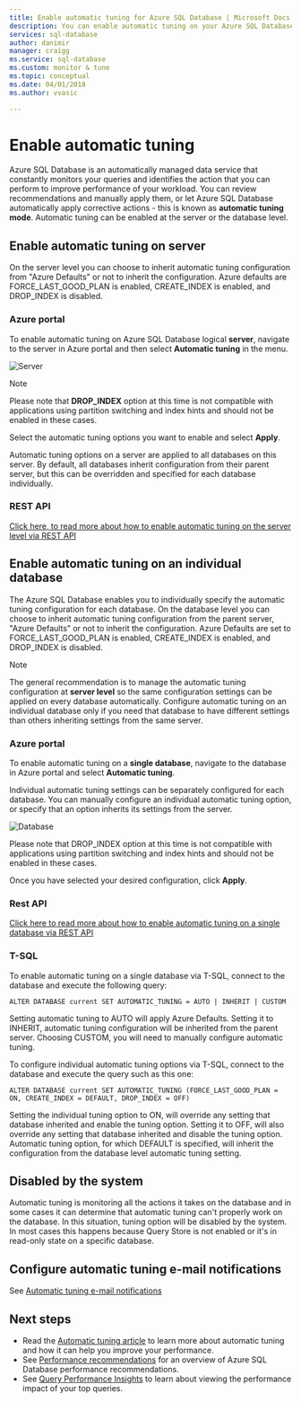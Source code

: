 ```yaml
---
title: Enable automatic tuning for Azure SQL Database | Microsoft Docs
description: You can enable automatic tuning on your Azure SQL Database easily.
services: sql-database
author: danimir 
manager: craigg
ms.service: sql-database
ms.custom: monitor & tune
ms.topic: conceptual
ms.date: 04/01/2018
ms.author: vvasic 

---
```

# Enable automatic tuning

Azure SQL Database is an automatically managed data service that constantly monitors your queries and identifies the action that you can perform to improve performance of your workload. You can review recommendations and manually apply them, or let Azure SQL Database automatically apply corrective actions - this is known as **automatic tuning mode**. Automatic tuning can be enabled at the server or the database level.

## Enable automatic tuning on server
On the server level you can choose to inherit automatic tuning configuration from "Azure Defaults" or not to inherit the configuration. Azure defaults are FORCE_LAST_GOOD_PLAN is enabled, CREATE_INDEX is enabled, and DROP_INDEX is disabled.

### Azure portal
To enable automatic tuning on Azure SQL Database logical **server**, navigate to the server in Azure portal and then select **Automatic tuning** in the menu.

![Server](./media/sql-database-automatic-tuning-enable/server.png)

> [!NOTE]
> Please note that **DROP_INDEX** option at this time is not compatible with applications using partition switching and index hints and should not be enabled in these cases.
>

Select the automatic tuning options you want to enable and select **Apply**.

Automatic tuning options on a server are applied to all databases on this server. By default, all databases inherit configuration from their parent server, but this can be overridden and specified for each database individually.

### REST API
[Click here, to read more about how to enable automatic tuning on the server level via REST API](https://docs.microsoft.com/rest/api/sql/serverautomatictuning)

## Enable automatic tuning on an individual database

The Azure SQL Database enables you to individually specify the automatic tuning configuration for each database. On the database level you can choose to inherit automatic tuning configuration from the parent server, "Azure Defaults" or not to inherit the configuration. Azure Defaults are set to FORCE_LAST_GOOD_PLAN is enabled, CREATE_INDEX is enabled, and DROP_INDEX is disabled.

> [!NOTE]
> The general recommendation is to manage the automatic tuning configuration at **server level** so the same configuration settings can be applied on every database automatically. Configure automatic tuning on an individual database only if you need that database to have different settings than others inheriting settings from the same server.
>

### Azure portal

To enable automatic tuning on a **single database**, navigate to the database in Azure portal and select **Automatic tuning**.

Individual automatic tuning settings can be separately configured for each database. You can manually configure an individual automatic tuning option, or specify that an option inherits its settings from the server.

![Database](./media/sql-database-automatic-tuning-enable/database.png)

Please note that DROP_INDEX option at this time is not compatible with applications using partition switching and index hints and should not be enabled in these cases.

Once you have selected your desired configuration, click **Apply**.

### Rest API
[Click here to read more about how to enable automatic tuning on a single database via REST API](https://docs.microsoft.com/rest/api/sql/databaseautomatictuning)

### T-SQL

To enable automatic tuning on a single database via T-SQL, connect to the database and execute the following query:

   ```T-SQL
   ALTER DATABASE current SET AUTOMATIC_TUNING = AUTO | INHERIT | CUSTOM
   ```
   
Setting automatic tuning to AUTO will apply Azure Defaults. Setting it to INHERIT, automatic tuning configuration will be inherited from the parent server. Choosing CUSTOM, you will need to manually configure automatic tuning.

To configure individual automatic tuning options via T-SQL, connect to the database and execute the query such as this one:

   ```T-SQL
   ALTER DATABASE current SET AUTOMATIC_TUNING (FORCE_LAST_GOOD_PLAN = ON, CREATE_INDEX = DEFAULT, DROP_INDEX = OFF)
   ```
   
Setting the individual tuning option to ON, will override any setting that database inherited and enable the tuning option. Setting it to OFF, will also override any setting that database inherited and disable the tuning option. Automatic tuning option, for which DEFAULT is specified, will inherit the configuration from the database level automatic tuning setting.  

## Disabled by the system
Automatic tuning is monitoring all the actions it takes on the database and in some cases it can determine that automatic tuning can't properly work on the database. In this situation, tuning option will be disabled by the system. In most cases this happens because Query Store is not enabled or it's in read-only state on a specific database.

## Configure automatic tuning e-mail notifications

See [Automatic tuning e-mail notifications](sql-database-automatic-tuning-email-notifications.md)

## Next steps
* Read the [Automatic tuning article](sql-database-automatic-tuning.md) to learn more about automatic tuning and how it can help you improve your performance.
* See [Performance recommendations](sql-database-advisor.md) for an overview of Azure SQL Database performance recommendations.
* See [Query Performance Insights](sql-database-query-performance.md) to learn about viewing the performance impact of your top queries.
